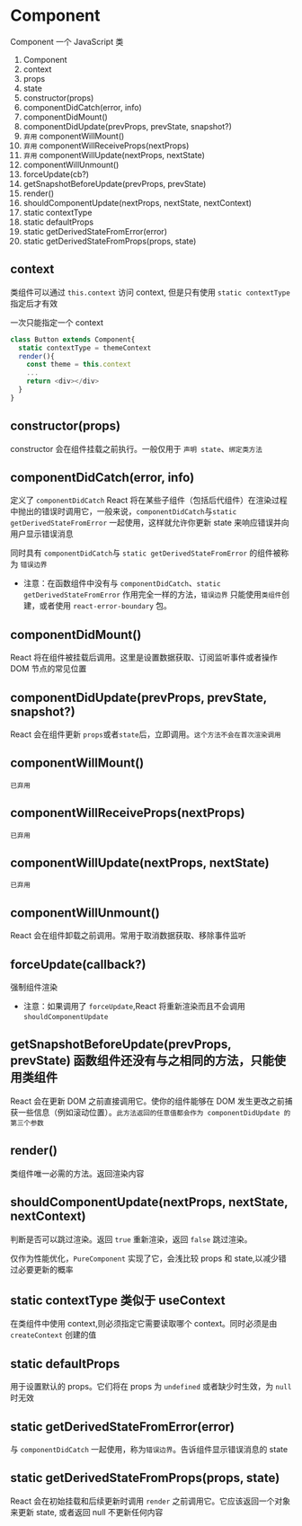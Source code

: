 # Component

Component 一个 JavaScript 类

1. Component
2. context
3. props
4. state
5. constructor(props)
6. componentDidCatch(error, info)
7. componentDidMount()
8. componentDidUpdate(prevProps, prevState, snapshot?)
9. `弃用` componentWillMount()
10. `弃用` componentWillReceiveProps(nextProps)
11. `弃用` componentWillUpdate(nextProps, nextState)
12. componentWillUnmount()
13. forceUpdate(cb?)
14. getSnapshotBeforeUpdate(prevProps, prevState)
15. render()
16. shouldComponentUpdate(nextProps, nextState, nextContext)
17. static contextType
18. static defaultProps
19. static getDerivedStateFromError(error)
20. static getDerivedStateFromProps(props, state)

## context

类组件可以通过 `this.context` 访问 context, 但是只有使用 `static contextType` 指定后才有效

一次只能指定一个 context

```ts
class Button extends Component{
  static contextType = themeContext
  render(){
    const theme = this.context
    ...
    return <div></div>
  }
}
```

## constructor(props)

constructor 会在组件挂载之前执行。一般仅用于 `声明 state`、`绑定类方法`

## componentDidCatch(error, info)

定义了 `componentDidCatch` React 将在某些子组件（包括后代组件）在渲染过程中抛出的错误时调用它，一般来说，`componentDidCatch`与`static getDerivedStateFromError` 一起使用，这样就允许你更新 state 来响应错误并向用户显示错误消息

同时具有 `componentDidCatch`与 `static getDerivedStateFromError` 的组件被称为 `错误边界`

* 注意：在函数组件中没有与 `componentDidCatch`、`static getDerivedStateFromError` 作用完全一样的方法，`错误边界` 只能使用`类组件`创建，或者使用 `react-error-boundary` 包。

## componentDidMount()

React 将在组件被挂载后调用。这里是设置数据获取、订阅监听事件或者操作 DOM 节点的常见位置

## componentDidUpdate(prevProps, prevState, snapshot?) 

React 会在组件更新 `props`或者`state`后，立即调用。`这个方法不会在首次渲染调用`

## componentWillMount() 

`已弃用`

## componentWillReceiveProps(nextProps) 

`已弃用`

## componentWillUpdate(nextProps, nextState) 

`已弃用`

## componentWillUnmount() 

React 会在组件卸载之前调用。常用于取消数据获取、移除事件监听

## forceUpdate(callback?)

强制组件渲染

* 注意：如果调用了 `forceUpdate`,React 将重新渲染而且不会调用 `shouldComponentUpdate`

## getSnapshotBeforeUpdate(prevProps, prevState) 函数组件还没有与之相同的方法，只能使用类组件

React 会在更新 DOM 之前直接调用它。使你的组件能够在 DOM 发生更改之前捕获一些信息（例如滚动位置）。`此方法返回的任意值都会作为 componentDidUpdate 的第三个参数`

## render()

类组件唯一必需的方法。返回渲染内容

## shouldComponentUpdate(nextProps, nextState, nextContext) 

判断是否可以跳过渲染。返回 `true` 重新渲染，返回 `false` 跳过渲染。

仅作为性能优化，`PureComponent` 实现了它，会浅比较 props 和 state,以减少错过必要更新的概率

## static contextType 类似于 useContext

在类组件中使用 context,则必须指定它需要读取哪个 context。同时必须是由 `createContext` 创建的值

## static defaultProps

用于设置默认的 props。它们将在 props 为 `undefined` 或者缺少时生效，为 `null` 时无效

## static getDerivedStateFromError(error) 

与 `componentDidCatch` 一起使用，称为`错误边界`。告诉组件显示错误消息的 state

## static getDerivedStateFromProps(props, state) 

React 会在初始挂载和后续更新时调用 `render` 之前调用它。它应该返回一个对象来更新 state, 或者返回 null 不更新任何内容

